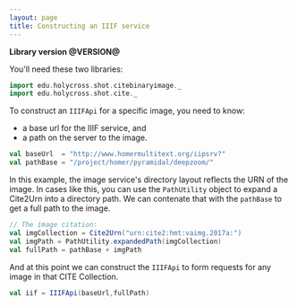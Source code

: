 ```yaml
---
layout: page
title: Constructing an IIIF service
---
```



**Library version @VERSION@**

You'll need these two libraries:

```scala mdoc
import edu.holycross.shot.citebinaryimage._
import edu.holycross.shot.cite._

```

To construct an `IIIFApi` for a specific image, you need to know:

- a base url for the IIIF service, and
- a path on the server to the image.

```scala mdoc
val baseUrl  = "http://www.homermultitext.org/iipsrv?"
val pathBase = "/project/homer/pyramidal/deepzoom/"
```

In this example, the image service's directory layout reflects the URN of the image.  In cases like this, you can use the `PathUtility` object to expand a Cite2Urn into a directory path.  We can contenate that with the `pathBase` to get a full path to the image.


```scala mdoc
// The image citation:
val imgCollection = Cite2Urn("urn:cite2:hmt:vaimg.2017a:")
val imgPath = PathUtility.expandedPath(imgCollection)
val fullPath = pathBase + imgPath
```
And at this point we can construct the `IIIFApi` to form requests for any image in that CITE Collection.

```scala mdoc
val iif = IIIFApi(baseUrl,fullPath)
```

